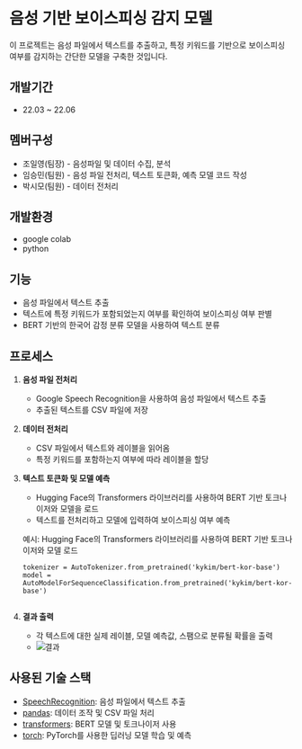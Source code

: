 # 음성 기반 보이스피싱 감지 모델

이 프로젝트는 음성 파일에서 텍스트를 추출하고, 특정 키워드를 기반으로 보이스피싱 여부를 감지하는 간단한 모델을 구축한 것입니다.

## 개발기간

- 22.03 ~ 22.06

## 멤버구성

- 조일영(팀장) - 음성파일 및 데이터 수집, 분석
- 임승민(팀원) - 음성 파일 전처리, 텍스트 토큰화, 예측 모델 코드 작성
- 박시모(팀원) - 데이터 전처리

## 개발환경
- google colab
- python

## 기능

- 음성 파일에서 텍스트 추출
- 텍스트에 특정 키워드가 포함되었는지 여부를 확인하여 보이스피싱 여부 판별
- BERT 기반의 한국어 감정 분류 모델을 사용하여 텍스트 분류

## 프로세스

1. **음성 파일 전처리**
    - Google Speech Recognition을 사용하여 음성 파일에서 텍스트 추출
    - 추출된 텍스트를 CSV 파일에 저장

2. **데이터 전처리**
    - CSV 파일에서 텍스트와 레이블을 읽어옴
    - 특정 키워드를 포함하는지 여부에 따라 레이블을 할당

3. **텍스트 토큰화 및 모델 예측**
    - Hugging Face의 Transformers 라이브러리를 사용하여 BERT 기반 토크나이저와 모델을 로드
    - 텍스트를 전처리하고 모델에 입력하여 보이스피싱 여부 예측

    예시: Hugging Face의 Transformers 라이브러리를 사용하여 BERT 기반 토크나이저와 모델 로드
    ```
    tokenizer = AutoTokenizer.from_pretrained('kykim/bert-kor-base')
    model = AutoModelForSequenceClassification.from_pretrained('kykim/bert-kor-base')


5. **결과 출력**
    - 각 텍스트에 대한 실제 레이블, 모델 예측값, 스팸으로 분류될 확률을 출력
    - ![결과](https://github.com/lsmlub99/VoicePhishing-prediction/assets/44607185/a84ebdfd-137c-4fac-b089-5b3e6fa293ec)

## 사용된 기술 스택

- [SpeechRecognition](https://pypi.org/project/SpeechRecognition/): 음성 파일에서 텍스트 추출
- [pandas](https://pandas.pydata.org/): 데이터 조작 및 CSV 파일 처리
- [transformers](https://huggingface.co/transformers/): BERT 모델 및 토크나이저 사용
- [torch](https://pytorch.org/): PyTorch를 사용한 딥러닝 모델 학습 및 예측

